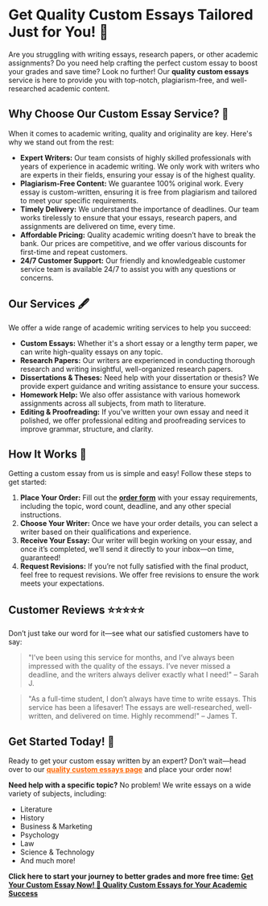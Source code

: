 <h1>Get Quality Custom Essays Tailored Just for You! 📝</h1>

<p>Are you struggling with writing essays, research papers, or other academic assignments? Do you need help crafting the perfect custom essay to boost your grades and save time? Look no further! Our <strong>quality custom essays</strong> service is here to provide you with top-notch, plagiarism-free, and well-researched academic content.</p>

<h2>Why Choose Our Custom Essay Service? 🌟</h2>

<p>When it comes to academic writing, quality and originality are key. Here's why we stand out from the rest:</p>

<ul>
    <li><strong>Expert Writers:</strong> Our team consists of highly skilled professionals with years of experience in academic writing. We only work with writers who are experts in their fields, ensuring your essay is of the highest quality.</li>
    <li><strong>Plagiarism-Free Content:</strong> We guarantee 100% original work. Every essay is custom-written, ensuring it is free from plagiarism and tailored to meet your specific requirements.</li>
    <li><strong>Timely Delivery:</strong> We understand the importance of deadlines. Our team works tirelessly to ensure that your essays, research papers, and assignments are delivered on time, every time.</li>
    <li><strong>Affordable Pricing:</strong> Quality academic writing doesn’t have to break the bank. Our prices are competitive, and we offer various discounts for first-time and repeat customers.</li>
    <li><strong>24/7 Customer Support:</strong> Our friendly and knowledgeable customer service team is available 24/7 to assist you with any questions or concerns.</li>
</ul>

<h2>Our Services 🖋️</h2>

<p>We offer a wide range of academic writing services to help you succeed:</p>

<ul>
    <li><strong>Custom Essays:</strong> Whether it's a short essay or a lengthy term paper, we can write high-quality essays on any topic.</li>
    <li><strong>Research Papers:</strong> Our writers are experienced in conducting thorough research and writing insightful, well-organized research papers.</li>
    <li><strong>Dissertations & Theses:</strong> Need help with your dissertation or thesis? We provide expert guidance and writing assistance to ensure your success.</li>
    <li><strong>Homework Help:</strong> We also offer assistance with various homework assignments across all subjects, from math to literature.</li>
    <li><strong>Editing & Proofreading:</strong> If you’ve written your own essay and need it polished, we offer professional editing and proofreading services to improve grammar, structure, and clarity.</li>
</ul>

<h2>How It Works 💼</h2>

<p>Getting a custom essay from us is simple and easy! Follow these steps to get started:</p>

<ol>
    <li><strong>Place Your Order:</strong> Fill out the <a href="https://tinyurl.com/topessay?keyword=quality+custom+essays" style="font-weight: bold;">order form</a> with your essay requirements, including the topic, word count, deadline, and any other special instructions.</li>
    <li><strong>Choose Your Writer:</strong> Once we have your order details, you can select a writer based on their qualifications and experience.</li>
    <li><strong>Receive Your Essay:</strong> Our writer will begin working on your essay, and once it’s completed, we’ll send it directly to your inbox—on time, guaranteed!</li>
    <li><strong>Request Revisions:</strong> If you’re not fully satisfied with the final product, feel free to request revisions. We offer free revisions to ensure the work meets your expectations.</li>
</ol>

<h2>Customer Reviews ⭐⭐⭐⭐⭐</h2>

<p>Don’t just take our word for it—see what our satisfied customers have to say:</p>

<blockquote>
    <p>"I’ve been using this service for months, and I’ve always been impressed with the quality of the essays. I’ve never missed a deadline, and the writers always deliver exactly what I need!" – Sarah J.</p>
</blockquote>

<blockquote>
    <p>"As a full-time student, I don’t always have time to write essays. This service has been a lifesaver! The essays are well-researched, well-written, and delivered on time. Highly recommend!" – James T.</p>
</blockquote>

<h2>Get Started Today! 🚀</h2>

<p>Ready to get your custom essay written by an expert? Don’t wait—head over to our <a href="https://tinyurl.com/topessay?keyword=quality+custom+essays" style="font-weight: bold; color: #ff6600;">quality custom essays page</a> and place your order now!</p>

<p><strong>Need help with a specific topic?</strong> No problem! We write essays on a wide variety of subjects, including:</p>

<ul>
    <li>Literature</li>
    <li>History</li>
    <li>Business & Marketing</li>
    <li>Psychology</li>
    <li>Law</li>
    <li>Science & Technology</li>
    <li>And much more!</li>
</ul>

<p><strong>Click here to start your journey to better grades and more free time: <a href="https://tinyurl.com/topessay?keyword=quality+custom+essays" style="font-weight: bold;">Get Your Custom Essay Now! 🎯
Quality Custom Essays for Your Academic Success
